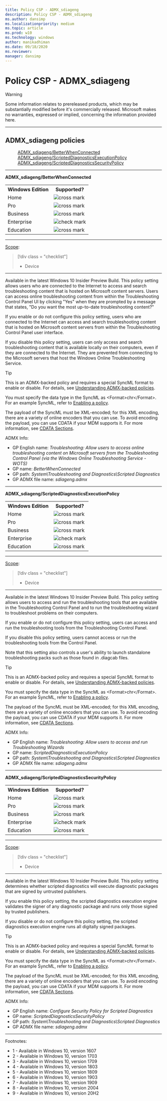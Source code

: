 ```yaml
---
title: Policy CSP - ADMX_sdiageng
description: Policy CSP - ADMX_sdiageng
ms.author: dansimp
ms.localizationpriority: medium
ms.topic: article
ms.prod: w10
ms.technology: windows
author: manikadhiman
ms.date: 09/18/2020
ms.reviewer: 
manager: dansimp
---
```


# Policy CSP - ADMX_sdiageng
> [!WARNING]
> Some information relates to prereleased products, which may be substantially modified before it's commercially released. Microsoft makes no warranties, expressed or implied, concerning the information provided here.

<hr/>

<!--Policies-->
## ADMX_sdiageng policies  

<dl>
  <dd>
    <a href="#admx-sdiageng-betterwhenconnected">ADMX_sdiageng/BetterWhenConnected</a>
  </dd>
  <dd>
    <a href="#admx-sdiageng-scripteddiagnosticsexecutionpolicy">ADMX_sdiageng/ScriptedDiagnosticsExecutionPolicy</a>
  </dd>
  <dd>
    <a href="#admx-sdiageng-scripteddiagnosticssecuritypolicy">ADMX_sdiageng/ScriptedDiagnosticsSecurityPolicy</a>
  </dd>
</dl>


<hr/>

<!--Policy-->
<a href="" id="admx-sdiageng-betterwhenconnected"></a>**ADMX_sdiageng/BetterWhenConnected**  

<!--SupportedSKUs-->
<table>
<tr>
    <th>Windows Edition</th>
    <th>Supported?</th>
</tr>
<tr>
    <td>Home</td>
    <td><img src="images/crossmark.png" alt="cross mark" /></td>
</tr>
<tr>
    <td>Pro</td>
    <td><img src="images/crossmark.png" alt="cross mark" /></td>
</tr>
<tr>
    <td>Business</td>
    <td><img src="images/crossmark.png" alt="cross mark" /></td>
</tr>
<tr>
    <td>Enterprise</td>
    <td><img src="images/checkmark.png" alt="check mark" /></td>
</tr>
<tr>
    <td>Education</td>
    <td><img src="images/crossmark.png" alt="cross mark" /></td>
</tr>
</table>

<!--/SupportedSKUs-->
<hr/>

<!--Scope-->
[Scope](./policy-configuration-service-provider.md#policy-scope):

> [!div class = "checklist"]
> * Device

<hr/>

<!--/Scope-->
<!--Description-->
Available in the latest Windows 10 Insider Preview Build. This policy setting allows users who are connected to the Internet to access and search troubleshooting content that is hosted on Microsoft content servers. Users can access online troubleshooting content from within the Troubleshooting Control Panel UI by clicking "Yes" when they are prompted by a message that states, "Do you want the most up-to-date troubleshooting content?"

If you enable or do not configure this policy setting, users who are connected to the Internet can access and search troubleshooting content that is hosted on Microsoft content servers from within the Troubleshooting Control Panel user interface.

If you disable this policy setting, users can only access and search troubleshooting content that is available locally on their computers, even if they are connected to the Internet. They are prevented from connecting to the Microsoft servers that host the Windows Online Troubleshooting Service.

<!--/Description-->
> [!TIP]
> This is an ADMX-backed policy and requires a special SyncML format to enable or disable. For details, see [Understanding ADMX-backed policies](./understanding-admx-backed-policies.md).
> 
> You must specify the data type in the SyncML as &lt;Format&gt;chr&lt;/Format&gt;. For an example SyncML, refer to [Enabling a policy](./understanding-admx-backed-policies.md#enabling-a-policy).
> 
> The payload of the SyncML must be XML-encoded; for this XML encoding, there are a variety of online encoders that you can use. To avoid encoding the payload, you can use CDATA if your MDM supports it. For more information, see [CDATA Sections](http://www.w3.org/TR/REC-xml/#sec-cdata-sect).

<!--ADMXBacked-->
ADMX Info:  
-   GP English name: *Troubleshooting: Allow users to access online troubleshooting content on Microsoft servers from the Troubleshooting Control Panel (via the Windows Online Troubleshooting Service - WOTS)*
-   GP name: *BetterWhenConnected*
-   GP path: *System\Troubleshooting and Diagnostics\Scripted Diagnostics*
-   GP ADMX file name: *sdiageng.admx*

<!--/ADMXBacked-->
<!--/Policy-->
<hr/>

<!--Policy-->
<a href="" id="admx-sdiageng-scripteddiagnosticsexecutionpolicy"></a>**ADMX_sdiageng/ScriptedDiagnosticsExecutionPolicy**  

<!--SupportedSKUs-->
<table>
<tr>
    <th>Windows Edition</th>
    <th>Supported?</th>
</tr>
<tr>
    <td>Home</td>
    <td><img src="images/crossmark.png" alt="cross mark" /></td>
</tr>
<tr>
    <td>Pro</td>
    <td><img src="images/crossmark.png" alt="cross mark" /></td>
</tr>
<tr>
    <td>Business</td>
    <td><img src="images/crossmark.png" alt="cross mark" /></td>
</tr>
<tr>
    <td>Enterprise</td>
    <td><img src="images/checkmark.png" alt="check mark" /></td>
</tr>
<tr>
    <td>Education</td>
    <td><img src="images/crossmark.png" alt="cross mark" /></td>
</tr>
</table>

<!--/SupportedSKUs-->
<hr/>

<!--Scope-->
[Scope](./policy-configuration-service-provider.md#policy-scope):

> [!div class = "checklist"]
> * Device

<hr/>

<!--/Scope-->
<!--Description-->
Available in the latest Windows 10 Insider Preview Build. This policy setting allows users to access and run the troubleshooting tools that are available in the Troubleshooting Control Panel and to run the troubleshooting wizard to troubleshoot problems on their computers.

If you enable or do not configure this policy setting, users can access and run the troubleshooting tools from the Troubleshooting Control Panel.

If you disable this policy setting, users cannot access or run the troubleshooting tools from the Control Panel.

Note that this setting also controls a user's ability to launch standalone troubleshooting packs such as those found in .diagcab files.

<!--/Description-->
> [!TIP]
> This is an ADMX-backed policy and requires a special SyncML format to enable or disable. For details, see [Understanding ADMX-backed policies](./understanding-admx-backed-policies.md).
> 
> You must specify the data type in the SyncML as &lt;Format&gt;chr&lt;/Format&gt;. For an example SyncML, refer to [Enabling a policy](./understanding-admx-backed-policies.md#enabling-a-policy).
> 
> The payload of the SyncML must be XML-encoded; for this XML encoding, there are a variety of online encoders that you can use. To avoid encoding the payload, you can use CDATA if your MDM supports it. For more information, see [CDATA Sections](http://www.w3.org/TR/REC-xml/#sec-cdata-sect).

<!--ADMXBacked-->
ADMX Info:  
-   GP English name: *Troubleshooting: Allow users to access and run Troubleshooting Wizards*
-   GP name: *ScriptedDiagnosticsExecutionPolicy*
-   GP path: *System\Troubleshooting and Diagnostics\Scripted Diagnostics*
-   GP ADMX file name: *sdiageng.admx*

<!--/ADMXBacked-->
<!--/Policy-->
<hr/>

<!--Policy-->
<a href="" id="admx-sdiageng-scripteddiagnosticssecuritypolicy"></a>**ADMX_sdiageng/ScriptedDiagnosticsSecurityPolicy**  

<!--SupportedSKUs-->
<table>
<tr>
    <th>Windows Edition</th>
    <th>Supported?</th>
</tr>
<tr>
    <td>Home</td>
    <td><img src="images/crossmark.png" alt="cross mark" /></td>
</tr>
<tr>
    <td>Pro</td>
    <td><img src="images/crossmark.png" alt="cross mark" /></td>
</tr>
<tr>
    <td>Business</td>
    <td><img src="images/crossmark.png" alt="cross mark" /></td>
</tr>
<tr>
    <td>Enterprise</td>
    <td><img src="images/checkmark.png" alt="check mark" /></td>
</tr>
<tr>
    <td>Education</td>
    <td><img src="images/crossmark.png" alt="cross mark" /></td>
</tr>
</table>

<!--/SupportedSKUs-->
<hr/>

<!--Scope-->
[Scope](./policy-configuration-service-provider.md#policy-scope):

> [!div class = "checklist"]
> * Device

<hr/>

<!--/Scope-->
<!--Description-->
Available in the latest Windows 10 Insider Preview Build. This policy setting determines whether scripted diagnostics will execute diagnostic packages that are signed by untrusted publishers.

If you enable this policy setting, the scripted diagnostics execution engine validates the signer of any diagnostic package and runs only those signed by trusted publishers.

If you disable or do not configure this policy setting, the scripted diagnostics execution engine runs all digitally signed packages.

<!--/Description-->
> [!TIP]
> This is an ADMX-backed policy and requires a special SyncML format to enable or disable. For details, see [Understanding ADMX-backed policies](./understanding-admx-backed-policies.md).
> 
> You must specify the data type in the SyncML as &lt;Format&gt;chr&lt;/Format&gt;. For an example SyncML, refer to [Enabling a policy](./understanding-admx-backed-policies.md#enabling-a-policy).
> 
> The payload of the SyncML must be XML-encoded; for this XML encoding, there are a variety of online encoders that you can use. To avoid encoding the payload, you can use CDATA if your MDM supports it. For more information, see [CDATA Sections](http://www.w3.org/TR/REC-xml/#sec-cdata-sect).

<!--ADMXBacked-->
ADMX Info:  
-   GP English name: *Configure Security Policy for Scripted Diagnostics*
-   GP name: *ScriptedDiagnosticsSecurityPolicy*
-   GP path: *System\Troubleshooting and Diagnostics\Scripted Diagnostics*
-   GP ADMX file name: *sdiageng.admx*

<!--/ADMXBacked-->
<!--/Policy-->
<hr/>

Footnotes:

- 1 - Available in Windows 10, version 1607
- 2 - Available in Windows 10, version 1703
- 3 - Available in Windows 10, version 1709
- 4 - Available in Windows 10, version 1803
- 5 - Available in Windows 10, version 1809
- 6 - Available in Windows 10, version 1903
- 7 - Available in Windows 10, version 1909
- 8 - Available in Windows 10, version 2004
- 9 - Available in Windows 10, version 20H2
<!--/Policies-->

